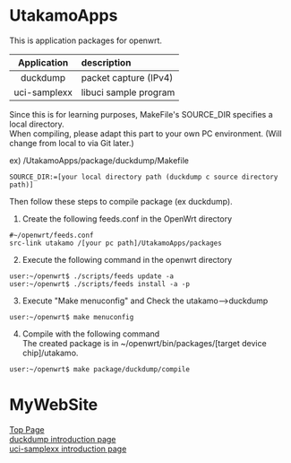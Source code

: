 # UtakamoApps
This is application packages for openwrt. 

|  Application  |         description       |
| :---: | :---  |
|   duckdump    |   packet capture (IPv4)   |
|  uci-samplexx |   libuci sample program  |

Since this is for learning purposes, MakeFile's SOURCE_DIR specifies a local directory.  
When compiling, please adapt this part to your own PC environment. (Will change from local to via Git later.)    

ex) /UtakamoApps/package/duckdump/Makefile  
```
SOURCE_DIR:=[your local directory path (duckdump c source directory path)]    
```

Then follow these steps to compile package (ex duckdump).

1. Create the following feeds.conf in the OpenWrt directory  
```
#~/openwrt/feeds.conf
src-link utakamo /[your pc path]/UtakamoApps/packages
```

2. Execute the following command in the openwrt directory  
```
user:~/openwrt$ ./scripts/feeds update -a
user:~/openwrt$ ./scripts/feeds install -a -p
```

3. Execute "Make menuconfig" and Check the utakamo-->duckdump
```
user:~/openwrt$ make menuconfig
```

4. Compile with the following command  
The created package is in ~/openwrt/bin/packages/[target device chip]/utakamo.
```
user:~/openwrt$ make package/duckdump/compile
```

# MyWebSite
[Top Page](https://utakamo.com)  
[duckdump introduction page](https://utakamo.com/article/openwrt/beginner/intro05.html)  
[uci-samplexx introduction page](https://utakamo.com/article/openwrt/library/libuci-c.html)  
